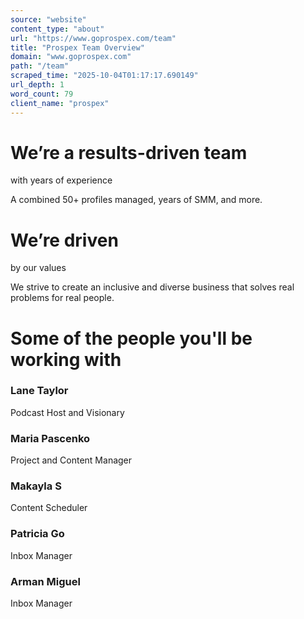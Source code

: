 ```yaml
---
source: "website"
content_type: "about"
url: "https://www.goprospex.com/team"
title: "Prospex Team Overview"
domain: "www.goprospex.com"
path: "/team"
scraped_time: "2025-10-04T01:17:17.690149"
url_depth: 1
word_count: 79
client_name: "prospex"
---
```


# We’re a results-driven team  
with years of experience

A combined 50+ profiles managed, years of SMM, and more.

# We’re driven  
by our values

We strive to create an inclusive and diverse business that solves real problems for real people.

# Some of the people you'll be working with

### Lane Taylor
Podcast Host and Visionary

### Maria Pascenko
Project and Content Manager

### Makayla S
Content Scheduler

### Patricia Go
Inbox Manager

### Arman Miguel
Inbox Manager